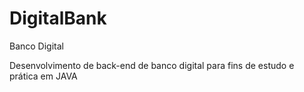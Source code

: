# DigitalBank
Banco Digital

Desenvolvimento de back-end de banco digital para fins de estudo e prática em JAVA
